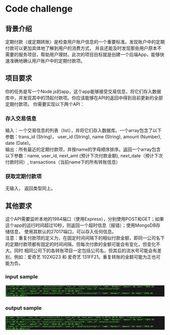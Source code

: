 # Code challenge
## 背景介绍
定期付款（或定期转账）是检查用户账户信息的一个重要标准。发现账户中的定期付款可以更加具体地了解到用户的消费方式，
并且还能及时发现那些用户原本不需要的服务项目，帮助用户理财。此次的项目目标就是创建一个后端App，能够快速准确地确认用户账户中的定期付款项。

## 项目要求
你的任务是写一个Node.js的app，这个app能够接受交易信息，将它们存入数据库中，并发现其中的顶起付款项。你应该能够在API的返回中得到目前更新的全部定期付款项。
你需要实现以下两个API：
### 存入交易信息
输入：一个交易信息的列表（list），并将它们存入数据库。一个array包含了以下参数：trans_id (String)， user_id (String),
name (String), amount (Number), date (Date)。   
输出：所有最近的定期付款项，并按name的字母顺序排序。返回一个array包含以下参数：name, user_id, next_amt (预计下次付款金额), 
next_date（预计下次付款时间）, transactions（当前name下的所有转账信息）

### 获取定期付款项
无输入， 返回类型同上。

## 其他要求
这个API需要监听本地的1984端口（使用Express），分别使用POST和GET；如果这个app的运行时间超过10秒，则返回一个超时信息（报错）；使用MongoDB存储信息，
使用其默认的27017端口，可以存入任何信息。   
注意：重复付款项的定义为，在固定时间间隔下的相似付款金额，即同一公司名下的定期付款项都有固定的时间间隔，但每次付款的金额可能会有变化，但变化不大。同时
相同公司下的各转账项目一定包括公司名，但其后的流水号可能会有差别，例如：爱奇艺 102XG23 和 爱奇艺 131FF21。重复转账的金额可能为正也可能为负。

### input sample
![img](https://github.com/seuygr/solution/blob/master/image/%E8%BE%93%E5%85%A5%E5%BC%8F%E6%A0%B7.png)

### output sample
![img](https://github.com/seuygr/solution/blob/master/image/%E8%BE%93%E5%87%BA%E5%BC%8F%E6%A0%B7.png)
